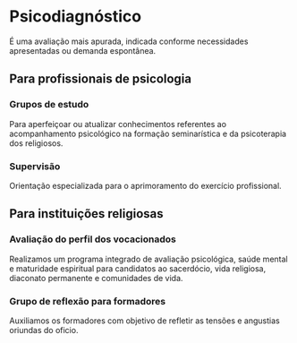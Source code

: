 # Psicodiagnóstico

É uma avaliação mais apurada, indicada conforme necessidades apresentadas ou
demanda espontânea.

## Para profissionais de psicologia

### Grupos de estudo

Para aperfeiçoar ou atualizar conhecimentos referentes ao acompanhamento
psicológico na formação seminarística e da psicoterapia dos religiosos.

### Supervisão

Orientação especializada para o aprimoramento do exercício profissional.

## Para instituições religiosas

### Avaliação do perfil dos vocacionados

Realizamos um programa integrado de avaliação psicológica, saúde mental
e maturidade espiritual para candidatos ao sacerdócio, vida religiosa,
diaconato permanente e comunidades de vida.

### Grupo de reflexão para formadores

Auxiliamos os formadores com objetivo de refletir as tensões e angustias
oriundas do oficio.
